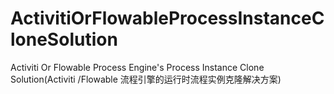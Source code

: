 # ActivitiOrFlowableProcessInstanceCloneSolution
Activiti Or Flowable Process Engine's Process Instance Clone Solution(Activiti /Flowable 流程引擎的运行时流程实例克隆解决方案)
